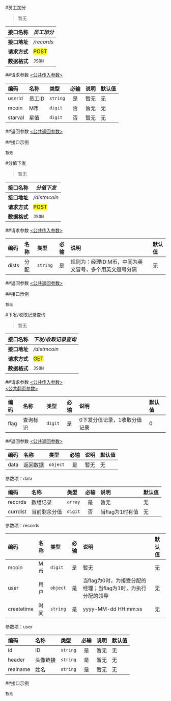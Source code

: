 #员工加分
>暂无

| 接口名称 | *员工加分* |
| -- | -- |
| **接口地址** | */records* |
| **请求方式** | <mark>POST</mark> |
| **数据格式** | <code>JSON</code> |


##请求参数
[<公共传入参数>](../README.md)  

|编码|名称|类型|必输|说明|默认值|
|:---|:---|:---|:--:|:---|:-----|
|userid|员工ID|<code>string</code>|是|暂无|无|
|mcoin|M币|<code>digit</code>|否|暂无|无|
|starval|星值|<code>digit</code>|否|暂无|无|

##返回参数
[<公共返回参数>](../README.md)

##接口示例

```
暂无
```


#分值下发
>暂无

| 接口名称 | *分值下发* |
| -- | -- |
| **接口地址** | */distmcoin* |
| **请求方式** | <mark>POST</mark> |
| **数据格式** | <code>JSON</code> |


##请求参数
[<公共传入参数>](../README.md)  

|编码|名称|类型|必输|说明|默认值|
|:---|:---|:---|:--:|:---|:-----|
|dists|分配|<code>string</code>|是|规则为：经理ID:M币，中间为英文冒号，多个用英文逗号分隔|无|

##返回参数
[<公共返回参数>](../README.md)

##接口示例

```
暂无
```



#下发/收取记录查询
>暂无

| 接口名称 | *下发/收取记录查询* |
| -- | -- |
| **接口地址** | */distmcoin* |
| **请求方式** | <mark>GET</mark> |
| **数据格式** | <code>JSON</code> |


##请求参数
[<公共传入参数>](../README.md)  
[<公共翻页参数>](../README.md)

|编码|名称|类型|必输|说明|默认值|
|:---|:---|:---|:--:|:---|:-----|
|flag|查询标识|<code>digit</code>|是|0下发分值记录，1收取分值记录|0|

##返回参数
[<公共返回参数>](../README.md)

|编码|名称|类型|必输|说明|默认值|
|:---|:---|:---|:--:|:---|:-----|
|data|返回数据|<code>object</code>|是|暂无|无|

参数项：data

|编码|名称|类型|必输|说明|默认值|
|:---|:---|:---|:--:|:---|:-----|
|records|数组记录|<code>array</code>|是|暂无|无|
|currdist|当前剩余分值|<code>digit</code>|否|当flag为1时有值|无|

参数项：records

|编码|名称|类型|必输|说明|默认值|
|:---|:---|:---|:--:|:---|:-----|
|mcoin|M币|<code>digit</code>|是|暂无|无|
|user|用户|<code>object</code>|是|当flag为0时，为接受分配的经理；当flag为1时，为执行分配的领导|无|
|createtime|时间|<code>string</code>|是|yyyy-MM-dd HH:mm:ss|无|


参数项：user

|编码|名称|类型|必输|说明|默认值|
|:---|:---|:---|:--:|:---|:-----|
|id|ID|<code>string</code>|是|暂无|无|
|header|头像链接|<code>string</code>|是|暂无|无|
|realname|姓名|<code>string</code>|是|暂无|无|
##接口示例

```
暂无
```